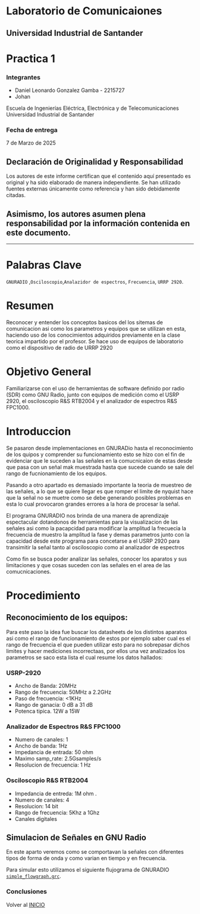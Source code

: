 # Laboratorio de Comunicaiones

## Universidad Industrial de Santander

# Practica 1

### Integrantes

- Daniel Leonardo Gonzalez Gamba - 2215727
- Johan

Escuela de Ingenierías Eléctrica, Electrónica y de Telecomunicaciones  
Universidad Industrial de Santander

### Fecha de entrega

7 de Marzo de 2025

## Declaración de Originalidad y Responsabilidad
Los autores de este informe certifican que el contenido aquí presentado es original y ha sido elaborado de manera independiente. Se han utilizado fuentes externas únicamente como referencia y han sido debidamente citadas.

Asimismo, los autores asumen plena responsabilidad por la información contenida en este documento. 
---

---
# Palabras Clave 
`GNURADIO` ,`Osciloscopio`,`Analazidor de espectros`, `Frecuencia`,
`URRP 2920`.

# Resumen 
Reconocer y entender los conceptos basicos del los sitemas de comunicacion asi como los parametros y equipos que se utilizan en esta, haciendo uso de los conocimientos adquiridos previamente en la clase teorica impartido por el profesor.
Se hace uso de equipos de laboratorio como el dispositivo de radio de URRP 2920

# Objetivo General

Familiarizarse con el uso de herramientas de software definido por radio (SDR) como GNU Radio, junto con equipos de medición como el USRP 2920, el osciloscopio R&S RTB2004 y el analizador de espectros R&S FPC1000. 

# Introduccion

Se pasaron desde implementaciones en GNURADio hasta el reconocimiento de los quipos y comprender su funcionamiento esto se hizo con el fin de evidenciar que le suceden a las señales en la comucnicaion de estas desde que pasa con un señal mak muestrada hasta que sucede cuando se sale del rango de fucnionamiento de los equipos.

Pasando a otro apartado es demasiado importante la teoria de muestreo de las señales, a lo que se quiere llegar es que romper el limite de nyquist hace que la señal no se muetre como se debe generando posibles problemas en esta lo cual provocaron grandes errores a la hora de procesar la señal.

El programa GNURADIO nos brinda de una manera de aprendizaje espectacular dotandonos de herramientas para la visualizacion de las señales asi como la pacapcidad para modificar la amplitud la frecuecia la frecuencia de muestro la amplitud la fase y demas parametros junto con la capacidad desde este programa para concetarse a el USRP 2920 para transimitir la señal tanto al osciloscopio como al analizador de espectros

Como fin se busca poder analizar las señales, conocer los aparatos y sus limitaciones y que cosas suceden con las señales en el area de las comucnicaciones.

# Procedimiento

## Reconocimiento de los equipos:

Para este paso la idea fue buscar los datasheets de los distintos aparatos asi como el rango de funcionamiento de estos por ejemplo saber cual es el rango de frecuencia el que pueden utilizar esto para no sobrepasar dichos limites y hacer mediciones incorrectaas, por ellos una vez analizados los parametros se saco esta lista el cual resume los datos hallados: 

### USRP-2920 
- Ancho de Banda: 20MHz 
- Rango de frecuencia: 50MHz a 2.2GHz 
- Paso de frecuencia: <1KHz 
- Rango de ganacia: 0 dB a 31 dB 
- Potenca tipica. 12W a 15W
### Analizador de Espectros R&S FPC1000 
- Numero de canales: 1 
- Ancho de banda: 1Hz 
- Impedancia de entrada: 50 ohm 
- Maximo samp_rate: 2.5Gsamples/s 
- Resolucion de frecuencia: 1 Hz
### Osciloscopio R&S RTB2004
- Impedancia de entreda: 1M ohm .
- Numero de canales: 4 
- Resolucion: 14 bit 
- Rango de frecuencia: 5Khz a 1Ghz 
- Canales digitales

## Simulacion de Señales en GNU Radio

En este aparto veremos como se comportavan la señales con diferentes tipos de forma de onda y como varian en tiempo y en frecuencia.  

Para simular esto utilizamos el siguiente flujograma de GNURADIO [`simple_flowgraph.grc`](https://github.com/JohanGarzon7/GNURADIO_LABCOMUIS_2025_1_B1B_G1/blob/main/Practica1/Practica1C/simple_flowgraph.grc).




### Conclusiones

Volver al [INICIO](#GNURADIO_LABCOMUIS_2025_1_B1B_G1)
